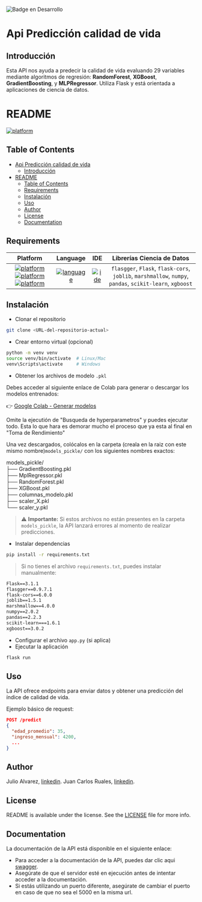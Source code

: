 ![Badge en Desarrollo](https://img.shields.io/badge/STATUS-EN%20DESAROLLO-green)

# Api Predicción calidad de vida

## Introducción
Esta API nos ayuda a predecir la calidad de vida evaluando 29 variables mediante algoritmos de regresión: **RandomForest**, **XGBoost**, **GradientBoosting**, y **MLPRegressor**. Utiliza Flask y está orientada a aplicaciones de ciencia de datos.

<!-- Para abrir el preview en Atom: ^ (control) + shift + M -->

# README
[![platform][windows]][windows]

<!-- Para crear un índice -->
## Table of Contents
- [Api Predicción calidad de vida](#api-predicción-calidad-de-vida)
  - [Introducción](#introducción)
- [README](#readme)
  - [Table of Contents](#table-of-contents)
  - [Requirements](#requirements)
  - [Instalación](#instalación)
  - [Uso](#uso)
  - [Author](#author)
  - [License](#license)
  - [Documentation](#documentation)

## Requirements
|                                         Platform                                         |         Language          |IDE| Librerías Ciencia de Datos |
|:----------------------------------------------------------------------------------------:|:-------------------------:|:---:|:--------------------------:|
| [![platform][windows]][windows] [![platform][linux]][linux] [![platform][docker]][docker] | [![language][Python]][Python] |[![ide][Visual Studio Code]][Visual Studio Code]| `flasgger`, `Flask`, `flask-cors`, `joblib`, `marshmallow`, `numpy`, `pandas`, `scikit-learn`, `xgboost` |

## Instalación
- Clonar el repositorio
~~~bash
git clone <URL-del-repositorio-actual>
~~~

- Crear entorno virtual (opcional)
~~~bash
python -m venv venv
source venv/bin/activate  # Linux/Mac
venv\Scripts\activate     # Windows
~~~

- Obtener los archivos de modelo `.pkl`

Debes acceder al siguiente enlace de Colab para generar o descargar los modelos entrenados:

👉 [Google Colab - Generar modelos](https://colab.research.google.com/drive/19eU5cMzaV3OzL52Wu_Yq6O0jCdSplmHU?usp=sharing)

Omite la ejecutión de "Busqueda de hyperparametros" y puedes ejecutar todo. 
Esta lo que hara es demorar mucho el proceso que ya esta al final en "Toma de Rendimiento"

Una vez descargados, colócalos en la carpeta (creala en la raiz con este mismo nombre)`models_pickle/` con los siguientes nombres exactos:

models_pickle/  
  ├── GradientBoosting.pkl  
  ├── MplRegressor.pkl  
  ├── RandomForest.pkl  
  ├── XGBoost.pkl  
  ├── columnas_modelo.pkl  
  ├── scaler_X.pkl  
  └── scaler_y.pkl  
> ⚠️ **Importante:** Si estos archivos no están presentes en la carpeta `models_pickle`, la API lanzará errores al momento de realizar predicciones.

- Instalar dependencias
~~~bash
pip install -r requirements.txt
~~~

> Si no tienes el archivo `requirements.txt`, puedes instalar manualmente:

~~~txt
Flask==3.1.1
flasgger==0.9.7.1
flask-cors==6.0.0
joblib==1.5.1
marshmallow==4.0.0
numpy==2.0.2
pandas==2.2.3
scikit-learn===1.6.1
xgboost==3.0.2
~~~

- Configurar el archivo `app.py` (si aplica)
- Ejecutar la aplicación
~~~bash
flask run
~~~

## Uso
La API ofrece endpoints para enviar datos y obtener una predicción del índice de calidad de vida.

Ejemplo básico de request:

~~~json
POST /predict
{
  "edad_promedio": 35,
  "ingreso_mensual": 4200,
  ...
}
~~~

## Author
Julio Alvarez, [linkedin][myLinkedin].
Juan Carlos Ruales, [linkedin][rualesLinkedin].

## License
README is available under the license. See the [LICENSE](LICENSE) file for more info.

## Documentation
La documentación de la API está disponible en el siguiente enlace:
  - Para acceder a la documentación de la API, puedes dar clic aqui [swagger](http://localhost:5000/apidocs). 
  - Asegúrate de que el servidor esté en ejecución antes de intentar acceder a la documentación.
  - Si estás utilizando un puerto diferente, asegúrate de cambiar el puerto en caso de que no sea el 5000 en la misma url.

<!-- Links -->
[myLinkedin]:https://www.linkedin.com/in/julio-alvarez-dev/
[rualesLinkedin]:https://www.linkedin.com/in/juancarlosrualescaicedo/
[java]:https://img.shields.io/badge/Java-≥_17.0-FF2D55.svg?colorA=FF2D55
[Python]:https://img.shields.io/badge/Python-=_3.12-3776AB.svg?colorA=3776AB
[Windows]:https://img.shields.io/badge/Windows-0078D6.svg?colorA=0078D6&logo=windows&logoColor=white
[Linux]:https://img.shields.io/badge/Linux-FCC624.svg?colorA=FCC624&logo=linux&logoColor=black
[Docker]:https://img.shields.io/badge/Docker-2496ED.svg?colorA=2496ED&logo=docker&logoColor=white
[IntelliJ IDEA]: https://img.shields.io/badge/IntelliJ_IDEA-000000.svg?colorA=000000&logo=intellij-idea&logoColor=white
[Visual Studio Code]: https://img.shields.io/badge/Visual_Studio_Code-007ACC.svg?colorA=007ACC&logo=visual-studio-code&logoColor=white
